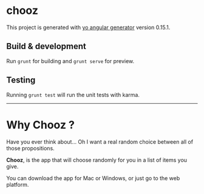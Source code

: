 # chooz

This project is generated with [yo angular generator](https://github.com/yeoman/generator-angular)
version 0.15.1.

## Build & development

Run `grunt` for building and `grunt serve` for preview.

## Testing

Running `grunt test` will run the unit tests with karma.

---

# Why Chooz ?

Have you ever think about... Oh I want a real random choice between all of those propositions.

**Chooz**, is the app that will choose randomly for you in a list of items you give.

You can download the app for Mac or Windows, or just go to the web platform.
